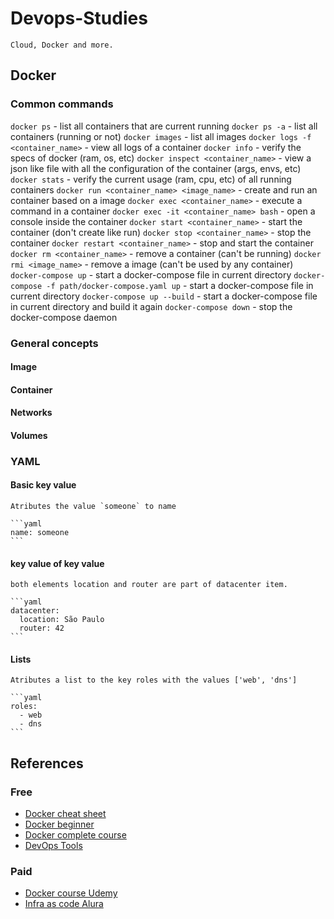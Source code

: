 # Devops-Studies

    Cloud, Docker and more.

## Docker

### Common commands

`docker ps` - list all containers that are current running
`docker ps -a` - list all containers (running or not)
`docker images` - list all images
`docker logs -f <container_name>` - view all logs of a container
`docker info` - verify the specs of docker (ram, os, etc)
`docker inspect <container_name>` - view a json like file with all the configuration of the container (args, envs, etc)
`docker stats` - verify the current usage (ram, cpu, etc) of all running containers
`docker run <container_name> <image_name>` - create and run an container based on a image
`docker exec <container_name>` - execute a command in a container
`docker exec -it <container_name> bash` - open a console inside the container
`docker start <container_name>` - start the container (don't create like run)
`docker stop <container_name>` - stop the container
`docker restart <container_name>` - stop and start the container
`docker rm <container_name>` - remove a container (can't be running)
`docker rmi <image_name>` - remove a image (can't be used by any container)
`docker-compose up` - start a docker-compose file in current directory
`docker-compose -f path/docker-compose.yaml up` - start a docker-compose file in current directory
`docker-compose up --build` - start a docker-compose file in current directory and build it again
`docker-compose down` - stop the docker-compose daemon

### General concepts

#### Image

#### Container

#### Networks

#### Volumes

### YAML

#### Basic key value

    Atributes the value `someone` to name

    ```yaml
    name: someone
    ```

#### key value of key value

    both elements location and router are part of datacenter item.

    ```yaml
    datacenter:
      location: São Paulo
      router: 42
    ```

#### Lists

    Atributes a list to the key roles with the values ['web', 'dns']

    ```yaml
    roles:
      - web
      - dns
    ```

## References

### Free

* [Docker cheat sheet](https://docs.docker.com/get-started/docker_cheatsheet.pdf)
* [Docker beginner](https://www.youtube.com/watch?v=pg19Z8LL06w)
* [Docker complete course](https://www.youtube.com/watch?v=3c-iBn73dDE)
* [DevOps Tools](https://www.youtube.com/playlist?list=PLy7NrYWoggjxKDRWLqkd4Kbt84XEerHhB)

### Paid

* [Docker course Udemy](https://www.udemy.com/course/docker-essencial-para-o-desenvolvedor)
* [Infra as code Alura](https://cursos.alura.com.br/formacao-infraestrutura-codigo)
